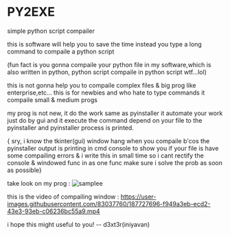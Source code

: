 # PY2EXE
simple python script compailer

this is software will help you to save the time instead
you type a long command to compaile a python script

(fun fact is you gonna compaile your python file in my software,which is also written in python,
 python script compaile in python script wtf...lol)

this is not gonna help you to compaile complex files & big prog like enterprise,etc...
this is for newbies and who hate to type commands
it compaile small & medium progs

my prog is not new, it do the work same as pyinstaller
it automate your work just do by gui and it execute the command
depend on your file to the pyinstaller and pyinstaller process is 
printed.

{ sry, i know the tkinter(gui) window hang when you compaile
  b'cos the pyinstaller output is printing in cmd console to
  show you if your file is have some compailing errors &
  i write this in small time so i cant rectify the console &
  windowed func in as one func make sure i solve the prob 
  as soon as possible}

take look on my prog :
![samplee](https://user-images.githubusercontent.com/83037760/187727293-fcf66214-f924-4b6a-a03a-4156185db38e.PNG)

this is the video of compailing window :
https://user-images.githubusercontent.com/83037760/187727696-f949a3eb-ecd2-43e3-93eb-c06236bc55a9.mp4

i hope this might useful to you!
-- d3xt3r(iniyavan)
